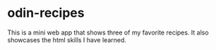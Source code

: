 # odin-recipes

This is a mini web app that shows three of my favorite recipes. It also showcases the html skills I have learned.